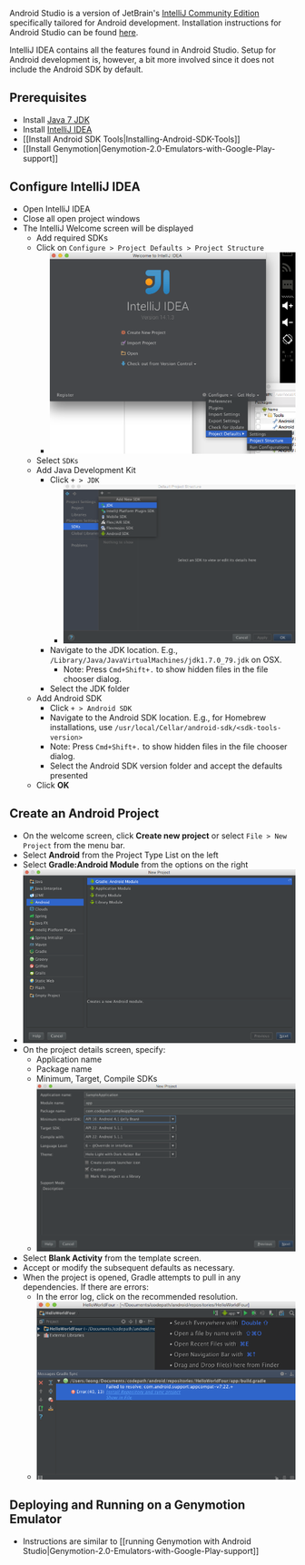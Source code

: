 Android Studio is a version of JetBrain's [IntelliJ Community Edition](http://www.jetbrains.org/pages/viewpage.action?pageId=983211) specifically tailored for Android development.  Installation instructions for Android Studio can be found [here](http://goo.gl/X2SVFR).

IntelliJ IDEA contains all the features found in Android Studio.  Setup for Android development is, however, a bit more involved since it does not include the Android SDK by default.

## Prerequisites
* Install [Java 7 JDK](http://www.oracle.com/technetwork/java/javase/downloads)
* Install [IntelliJ IDEA](https://www.jetbrains.com/idea/download/)
* [[Install Android SDK Tools|Installing-Android-SDK-Tools]]
* [[Install Genymotion|Genymotion-2.0-Emulators-with-Google-Play-support]]

## Configure IntelliJ IDEA
* Open IntelliJ IDEA
* Close all open project windows
* The IntelliJ Welcome screen will be displayed
  * Add required SDKs
  * Click on `Configure > Project Defaults > Project Structure`
    * ![welcome screen](https://raw.githubusercontent.com/codepath/android_guides/master/images/intellij_idea_welcome_screen.png)
  * Select `SDKs`
  * Add Java Development Kit
    * Click `+ > JDK`
      * ![Add JDK](https://raw.githubusercontent.com/codepath/android_guides/master/images/intellij_idea_add_sdk.png)
    * Navigate to the JDK location.  E.g., `/Library/Java/JavaVirtualMachines/jdk1.7.0_79.jdk` on OSX.
      * Note: Press `Cmd+Shift+.` to show hidden files in the file chooser dialog.
    * Select the JDK folder
  * Add Android SDK
    * Click `+ > Android SDK`
    * Navigate to the Android SDK location.  E.g., for Homebrew installations, use `/usr/local/Cellar/android-sdk/<sdk-tools-version>`
    * Note: Press `Cmd+Shift+.` to show hidden files in the file chooser dialog.
    * Select the Android SDK version folder and accept the defaults presented
  * Click **OK**

## Create an Android Project
* On the welcome screen, click **Create new project** or select `File > New Project` from the menu bar.
* Select **Android** from the Project Type List on the left
* Select **Gradle:Android Module** from the options on the right
* ![project type selection](https://raw.githubusercontent.com/codepath/android_guides/master/images/intellij_idea_new_project_type.png)
* On the project details screen, specify:
  * Application name
  * Package name
  * Minimum, Target, Compile SDKs
  * ![project details](https://raw.githubusercontent.com/codepath/android_guides/master/images/intellij_idea_project_details.png)
* Select **Blank Activity** from the template screen.
* Accept or modify the subsequent defaults as necessary.
* When the project is opened, Gradle attempts to pull in any dependencies.  If there are errors:
  * In the error log, click on the recommended resolution.
  * ![missing repository](https://raw.githubusercontent.com/codepath/android_guides/master/images/intellij_idea_missing_dependency.png)

## Deploying and Running on a Genymotion Emulator
* Instructions are similar to [[running Genymotion with Android Studio|Genymotion-2.0-Emulators-with-Google-Play-support]]
